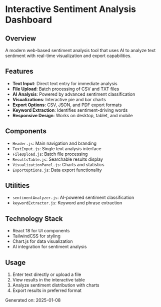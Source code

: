 # Interactive Sentiment Analysis Dashboard

## Overview
A modern web-based sentiment analysis tool that uses AI to analyze text sentiment with real-time visualization and export capabilities.

## Features
- **Text Input**: Direct text entry for immediate analysis
- **File Upload**: Batch processing of CSV and TXT files
- **AI Analysis**: Powered by advanced sentiment classification
- **Visualizations**: Interactive pie and bar charts
- **Export Options**: CSV, JSON, and PDF export formats
- **Keyword Extraction**: Identifies sentiment-driving words
- **Responsive Design**: Works on desktop, tablet, and mobile

## Components
- `Header.js`: Main navigation and branding
- `TextInput.js`: Single text analysis interface
- `FileUpload.js`: Batch file processing
- `ResultsTable.js`: Searchable results display
- `VisualizationPanel.js`: Charts and statistics
- `ExportOptions.js`: Data export functionality

## Utilities
- `sentimentAnalyzer.js`: AI-powered sentiment classification
- `keywordExtractor.js`: Keyword and phrase extraction

## Technology Stack
- React 18 for UI components
- TailwindCSS for styling
- Chart.js for data visualization
- AI integration for sentiment analysis

## Usage
1. Enter text directly or upload a file
2. View results in the interactive table
3. Analyze sentiment distribution with charts
4. Export results in preferred format

Generated on: 2025-01-08